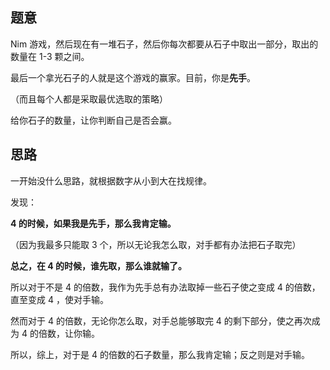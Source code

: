 ## 题意
   Nim 游戏，然后现在有一堆石子，然后你每次都要从石子中取出一部分，取出的数量在 1-3 颗之间。
   
   最后一个拿光石子的人就是这个游戏的赢家。目前，你是**先手**。
   
   （而且每个人都是采取最优选取的策略）
   
   给你石子的数量，让你判断自己是否会赢。
   
## 思路
   一开始没什么思路，就根据数字从小到大在找规律。
   
   发现：
   
   **4 的时候，如果我是先手，那么我肯定输。**
   
   （因为我最多只能取 3 个，所以无论我怎么取，对手都有办法把石子取完）
   
   **总之，在 4 的时候，谁先取，那么谁就输了。**
   
   所以对于不是 4 的倍数，我作为先手总有办法取掉一些石子使之变成 4 的倍数，直至变成 4 ，使对手输。
   
   然而对于 4 的倍数，无论你怎么取，对手总能够取完 4 的剩下部分，使之再次成为 4 的倍数，让你输。
   
   所以，综上，对于是 4 的倍数的石子数量，那么我肯定输；反之则是对手输。
